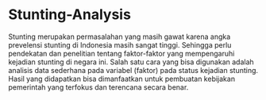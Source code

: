 # Stunting-Analysis
Stunting merupakan permasalahan yang masih gawat karena angka prevelensi stunting di Indonesia masih sangat tinggi. Sehingga perlu pendekatan dan penelitian tentang faktor-faktor yang mempengaruhi kejadian stunting di negara ini. Salah satu cara yang bisa digunakan adalah analisis data sederhana pada variabel (faktor) pada status kejadian stunting. Hasil yang didapatkan bisa dimanfaatkan untuk pembuatan kebijakan pemerintah yang terfokus dan terencana secara benar. 
